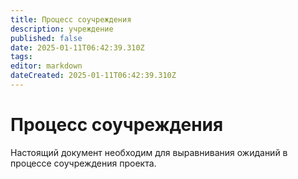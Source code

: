 ```yaml
---
title: Процесс соучреждения
description: учреждение
published: false
date: 2025-01-11T06:42:39.310Z
tags: 
editor: markdown
dateCreated: 2025-01-11T06:42:39.310Z
---
```


# Процесс соучреждения

Настоящий документ необходим для выравнивания ожиданий в процессе соучреждения проекта. 